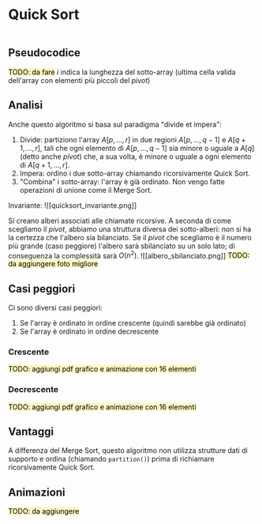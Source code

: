 # Quick Sort
```toc
```

## Pseudocodice
<mark style="background: #FFF3A3A6;">TODO: da fare</mark>
$i$ indica la lunghezza del sotto-array (ultima cella valida dell'array con elementi più piccoli del _pivot_)

## Analisi
Anche questo algoritmo si basa sul paradigma "divide et impera":
1. Divide: partiziono l'array $A[p, ... , r]$ in due regioni $A[p, ... , q-1]$ e $A[q+1, ... , r]$, tali che ogni elemento di $A[p, ... , q-1]$ sia minore o uguale a $A[q]$ (detto anche _pivot_) che, a sua volta, è minore o uguale a ogni elemento di $A[q+1, ... , r]$.
2. Impera: ordino i due sotto-array chiamando ricorsivamente Quick Sort. 
3. "Combina" i sotto-array: l'array è già ordinato. Non vengo fatte operazioni di unione come il Merge Sort.

Invariante:
![[quicksort_invariante.png]]

Si creano alberi associati alle chiamate ricorsive. A seconda di come scegliamo il _pivot_, abbiamo una struttura diversa dei sotto-alberi: non si ha la certezza che l'albero sia bilanciato.
Se il _pivot_ che scegliamo è il numero più grande (caso peggiore) l'albero sarà sbilanciato su un solo lato; di conseguenza la complessità sarà $O(n^2)$.
![[albero_sbilanciato.png]]
<mark style="background: #FFF3A3A6;">TODO: da aggiungere foto migliore</mark>

## Casi peggiori
Ci sono diversi casi peggiori:
1. Se l'array è ordinato in ordine crescente (quindi sarebbe già ordinato)
2. Se l'array è ordinato in ordine decrescente


### Crescente
<mark style="background: #FFF3A3A6;">TODO: aggiungi pdf grafico e animazione con 16 elementi</mark>

### Decrescente
<mark style="background: #FFF3A3A6;">TODO: aggiungi pdf grafico e animazione con 16 elementi</mark>

## Vantaggi
A differenza del Merge Sort, questo algoritmo non utilizza strutture dati di supporto e ordina (chiamando `partition()`) prima di richiamare ricorsivamente Quick Sort.

## Animazioni 
<mark style="background: #FFF3A3A6;">TODO: da aggiungere</mark>